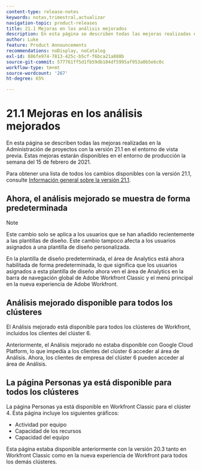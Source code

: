 ```yaml
---
content-type: release-notes
keywords: notas,trimestral,actualizar
navigation-topic: product-releases
title: 21.1 Mejoras en los análisis mejorados
description: En esta página se describen todas las mejoras realizadas en la Administración de proyectos con la versión 21.1 en el entorno de vista previa. Estas mejoras estarán disponibles en el entorno de producción la semana del 15 de febrero de 2021.
author: Luke
feature: Product Announcements
recommendations: noDisplay, noCatalog
exl-id: 886fe974-7813-425c-b5cf-f6bca21a888b
source-git-commit: 577761ff5d1fb59db104df5995af953a0b5e6c0c
workflow-type: tm+mt
source-wordcount: '267'
ht-degree: 65%

---
```


# 21.1 Mejoras en los análisis mejorados

En esta página se describen todas las mejoras realizadas en la Administración de proyectos con la versión 21.1 en el entorno de vista previa. Estas mejoras estarán disponibles en el entorno de producción la semana del 15 de febrero de 2021.

Para obtener una lista de todos los cambios disponibles con la versión 21.1, consulte [Información general sobre la versión 21.1](../../../product-announcements/product-releases/21.1-release-activity/21-1-release-overview.md).

## Ahora, el análisis mejorado se muestra de forma predeterminada

>[!NOTE]
>
>Este cambio solo se aplica a los usuarios que se han añadido recientemente a las plantillas de diseño. Este cambio tampoco afecta a los usuarios asignados a una plantilla de diseño personalizada.

En la plantilla de diseño predeterminada, el área de Analytics está ahora habilitada de forma predeterminada, lo que significa que los usuarios asignados a esta plantilla de diseño ahora ven el área de Analytics en la barra de navegación global de Adobe Workfront Classic y el menú principal en la nueva experiencia de Adobe Workfront.


## Análisis mejorado disponible para todos los clústeres

El Análisis mejorado está disponible para todos los clústeres de Workfront, incluidos los clientes del clúster 6.

Anteriormente, el Análisis mejorado no estaba disponible con Google Cloud Platform, lo que impedía a los clientes del clúster 6 acceder al área de Análisis. Ahora, los clientes de empresa del clúster 6 pueden acceder al área de Análisis.


## La página Personas ya está disponible para todos los clústeres

La página Personas ya está disponible en Workfront Classic para el clúster 4. Esta página incluye los siguientes gráficos:

* Actividad por equipo
* Capacidad de los recursos
* Capacidad del equipo

Esta página estaba disponible anteriormente con la versión 20.3 tanto en Workfront Classic como en la nueva experiencia de Workfront para todos los demás clústeres.


